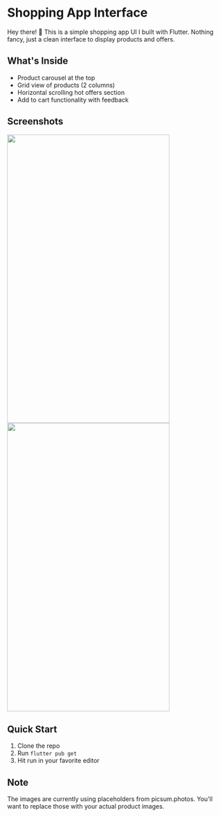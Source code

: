 # Shopping App Interface

Hey there! 👋 This is a simple shopping app UI I built with Flutter. Nothing fancy, just a clean interface to display products and offers.

## What's Inside

- Product carousel at the top
- Grid view of products (2 columns)
- Horizontal scrolling hot offers section
- Add to cart functionality with feedback

## Screenshots

<img src="https://github.com/user-attachments/assets/bc73d977-d88e-4d78-8ab7-1ef353f56352" width="375" height="667" />
  
<img src="https://github.com/user-attachments/assets/ba7d40c4-35f9-40c6-a8a6-2682de7604b2" width="375" height="667" />

## Quick Start

1. Clone the repo
2. Run `flutter pub get`
3. Hit run in your favorite editor

## Note
The images are currently using placeholders from picsum.photos. You'll want to replace those with your actual product images.
